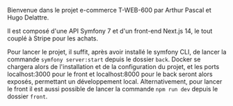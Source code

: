 Bienvenue dans le projet e-commerce T-WEB-600 par Arthur Pascal et Hugo Delattre.

Il est composé d'une API Symfony 7 et d'un front-end Next.js 14, le tout couplé à Stripe pour les achats.

Pour lancer le projet, il suffit, après avoir installé le symfony CLI,  de lancer la commande `symfony server:start` depuis le dossier `back`.
Docker se chargera alors de l'installation et de la configuration du projet, et les ports localhost:3000 pour le front et localhost:8000 pour le back seront alors exposés, permettant un développement local.
Alternativement, pour lancer le front il est aussi possible de lancer la commande `npm run dev` depuis le dossier `front`.


